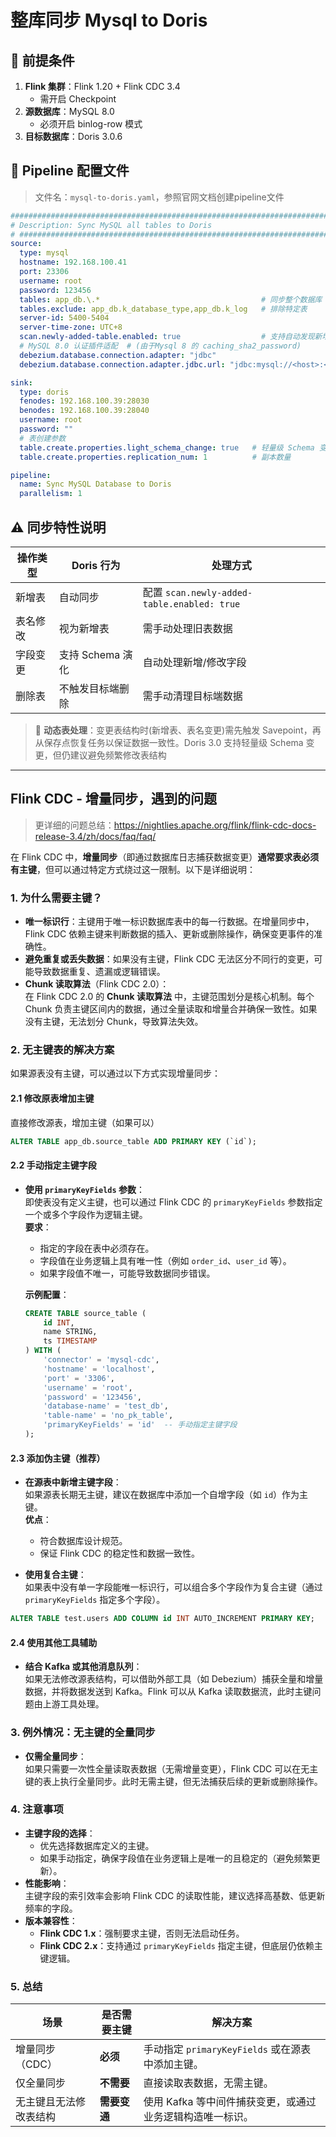 # 整库同步 Mysql to Doris
## 📌 前提条件
1. **Flink 集群**：Flink 1.20 + Flink CDC 3.4
   - 需开启 Checkpoint
2. **源数据库**：MySQL 8.0
   - 必须开启 binlog-row 模式
3. **目标数据库**：Doris 3.0.6

## 📁 Pipeline 配置文件
> 文件名：`mysql-to-doris.yaml`，参照官网文档创建pipeline文件
```yaml 
################################################################################
# Description: Sync MySQL all tables to Doris
# ################################################################################
source:
  type: mysql
  hostname: 192.168.100.41
  port: 23306
  username: root
  password: 123456
  tables: app_db.\.*                                    # 同步整个数据库
  tables.exclude: app_db.k_database_type,app_db.k_log   # 排除特定表
  server-id: 5400-5404
  server-time-zone: UTC+8
  scan.newly-added-table.enabled: true                  # 支持自动发现新增表
  # MySQL 8.0 认证插件适配  # (由于Mysql 8 的 caching_sha2_password)
  debezium.database.connection.adapter: "jdbc"
  debezium.database.connection.adapter.jdbc.url: "jdbc:mysql://<host>:<port>/<db>?allowPublicKeyRetrieval=true"

sink:
  type: doris
  fenodes: 192.168.100.39:28030
  benodes: 192.168.100.39:28040
  username: root
  password: ""
  # 表创建参数
  table.create.properties.light_schema_change: true   # 轻量级 Schema 变更
  table.create.properties.replication_num: 1          # 副本数量

pipeline:
  name: Sync MySQL Database to Doris
  parallelism: 1
```

## ⚠️ 同步特性说明
| 操作类型       | Doris 行为                                      | 处理方式                            |
|----------------|-------------------------------------|-------------------------------------|
| 新增表         | 自动同步                           | 配置 `scan.newly-added-table.enabled: true` |
| 表名修改       | 视为新增表                         | 需手动处理旧表数据                  |
| 字段变更       | 支持 Schema 演化                   | 自动处理新增/修改字段               |
| 删除表         | 不触发目标端删除                   | 需手动清理目标端数据                |

> 🔄 **动态表处理**：变更表结构时(新增表、表名变更)需先触发 Savepoint，再从保存点恢复任务以保证数据一致性。Doris 3.0 支持轻量级 Schema 变更，但仍建议避免频繁修改表结构

---

## Flink CDC - 增量同步，遇到的问题
> 更详细的问题总结：https://nightlies.apache.org/flink/flink-cdc-docs-release-3.4/zh/docs/faq/faq/

在 Flink CDC 中，**增量同步**（即通过数据库日志捕获数据变更）**通常要求表必须有主键**，但可以通过特定方式绕过这一限制。以下是详细说明：


### **1. 为什么需要主键？**
- **唯一标识行**：主键用于唯一标识数据库表中的每一行数据。在增量同步中，Flink CDC 依赖主键来判断数据的插入、更新或删除操作，确保变更事件的准确性。
- **避免重复或丢失数据**：如果没有主键，Flink CDC 无法区分不同行的变更，可能导致数据重复、遗漏或逻辑错误。
- **Chunk 读取算法**（Flink CDC 2.0）：  
  在 Flink CDC 2.0 的 **Chunk 读取算法** 中，主键范围划分是核心机制。每个 Chunk 负责主键区间内的数据，通过全量读取和增量合并确保一致性。如果没有主键，无法划分 Chunk，导致算法失效。


### **2. 无主键表的解决方案**
如果源表没有主键，可以通过以下方式实现增量同步：

#### 2.1 修改原表增加主键
直接修改源表，增加主键（如果可以）
```sql
ALTER TABLE app_db.source_table ADD PRIMARY KEY (`id`);
```

#### **2.2 手动指定主键字段**
- **使用 `primaryKeyFields` 参数**：  
  即使表没有定义主键，也可以通过 Flink CDC 的 `primaryKeyFields` 参数指定一个或多个字段作为逻辑主键。  
  **要求**：  
  - 指定的字段在表中必须存在。
  - 字段值在业务逻辑上具有唯一性（例如 `order_id`、`user_id` 等）。
  - 如果字段值不唯一，可能导致数据同步错误。

  **示例配置**：
  ```sql
  CREATE TABLE source_table (
      id INT,
      name STRING,
      ts TIMESTAMP
  ) WITH (
      'connector' = 'mysql-cdc',
      'hostname' = 'localhost',
      'port' = '3306',
      'username' = 'root',
      'password' = '123456',
      'database-name' = 'test_db',
      'table-name' = 'no_pk_table',
      'primaryKeyFields' = 'id'  -- 手动指定主键字段
  );
  ```

#### **2.3 添加伪主键（推荐）**
- **在源表中新增主键字段**：  
  如果源表长期无主键，建议在数据库中添加一个自增字段（如 `id`）作为主键。  
  **优点**：  
  - 符合数据库设计规范。
  - 保证 Flink CDC 的稳定性和数据一致性。

- **使用复合主键**：  
  如果表中没有单一字段能唯一标识行，可以组合多个字段作为复合主键（通过 `primaryKeyFields` 指定多个字段）。

```sql
ALTER TABLE test.users ADD COLUMN id INT AUTO_INCREMENT PRIMARY KEY;
```

#### **2.4 使用其他工具辅助**
- **结合 Kafka 或其他消息队列**：  
  如果无法修改源表结构，可以借助外部工具（如 Debezium）捕获全量和增量数据，并将数据发送到 Kafka。Flink 可以从 Kafka 读取数据流，此时主键问题由上游工具处理。


### **3. 例外情况：无主键的全量同步**
- **仅需全量同步**：  
  如果只需要一次性全量读取表数据（无需增量变更），Flink CDC 可以在无主键的表上执行全量同步。此时无需主键，但无法捕获后续的更新或删除操作。


### **4. 注意事项**
- **主键字段的选择**：  
  - 优先选择数据库定义的主键。
  - 如果手动指定，确保字段值在业务逻辑上是唯一的且稳定的（避免频繁更新）。
- **性能影响**：  
  主键字段的索引效率会影响 Flink CDC 的读取性能，建议选择高基数、低更新频率的字段。
- **版本兼容性**：  
  - **Flink CDC 1.x**：强制要求主键，否则无法启动任务。
  - **Flink CDC 2.x**：支持通过 `primaryKeyFields` 指定主键，但底层仍依赖主键逻辑。


### **5. 总结**
| **场景**                | **是否需要主键** | **解决方案**                                                                 |
|-------------------------|------------------|------------------------------------------------------------------------------|
| 增量同步（CDC）         | **必须**         | 手动指定 `primaryKeyFields` 或在源表中添加主键。                              |
| 仅全量同步              | **不需要**       | 直接读取表数据，无需主键。                                                  |
| 无主键且无法修改表结构  | **需要变通**     | 使用 Kafka 等中间件捕获变更，或通过业务逻辑构造唯一标识。                   |

